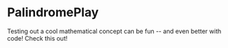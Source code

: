 # PalindromePlay
Testing out a cool mathematical concept can be fun -- and even better with code! Check this out!
